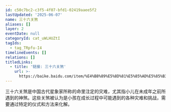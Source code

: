 ```yaml
---
id: c50c7bc2-c3f5-4f07-bfd1-02419aaee5f2
lastUpdated: '2025-06-07'
name: 三十六关煞
aliases: []
layer: 2
eventDate: null
categoryId: cat_uWLHUZtI
tagIds:
  - tag_TRpfu-I4
timelineEvents: []
relations: []
titledLinks:
  - title: '链接: 三十六关煞'
    url: >-
      https://baike.baidu.com/item/%E4%B8%89%E5%8D%81%E5%85%AD%E5%85%B3%E7%85%9E/1193567
---
```

三十六关煞是中国古代星象家所称的命里注定的灾难，尤其指小儿在未成年之前所遇到的神煞。这些关煞被认为是小孩在成长过程中可能遇到的各种灾难和挑战，需要通过特定的仪式和方法来化解。
